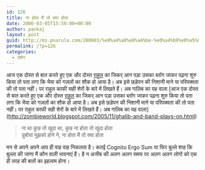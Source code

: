 ```yaml
---
id: 126
title: ना होता मैं तो क्या होता
date: 2006-03-05T15:59:00+00:00
author: pankaj
layout: post
guid: http://ms.pnarula.com/200603/%e0%a4%a8%e0%a4%be-%e0%a4%b9%e0%a5%8b%e0%a4%a4%e0%a4%be-%e0%a4%ae%e0%a5%88%e0%a4%82-%e0%a4%a4%e0%a5%8b-%e0%a4%95%e0%a5%8d%e0%a4%af%e0%a4%be-%e0%a4%b9%e0%a5%8b%e0%a4%a4%e0%a4%be/
permalink: /?p=126
categories:
  - दर्शन
---
```

आज एक दोस्त से बात करते हुए एक और दोस्त [राहुल](http://zombieworld.blogspot.com) का जिकर् आन पड़ा उसका ब्लॉग जाकर पढ़ना शुरु किया तो पता लगा कि भैया को गज़लों का शौक हो आया है। अब इसे छड़ेपन की निशानी माने या परिपक्वता की तो पता नहीं। पर राहुल काफी सही शेरों के बारे में लिखते हैं। अब गालिब का यह वाला [आज एक दोस्त से बात करते हुए एक और दोस्त [राहुल](http://zombieworld.blogspot.com) का जिकर् आन पड़ा उसका ब्लॉग जाकर पढ़ना शुरु किया तो पता लगा कि भैया को गज़लों का शौक हो आया है। अब इसे छड़ेपन की निशानी माने या परिपक्वता की तो पता नहीं। पर राहुल काफी सही शेरों के बारे में लिखते हैं। अब गालिब का यह वाला](http://zombieworld.blogspot.com/2005/11/ghalib-and-band-plays-on.html) 

> ना था कुछ तो खुदा था, कुछ ना होता तो खुदा होता  
> डुबोया मुझको होने ने, ना होता मैं तो क्या होता

मन से अपने अपने आप ही वाह वाह निकलता है। कतई Cognito Ergo Sum या फिर बुल्ले शाह कि बुल्ला की जाणा मैं कौन वाली भावनाएं हैं। है न अजीब की अलग अलग समय पर अलग अलग लोगों को एक ही तरह की बातों का इहलाम होना।
